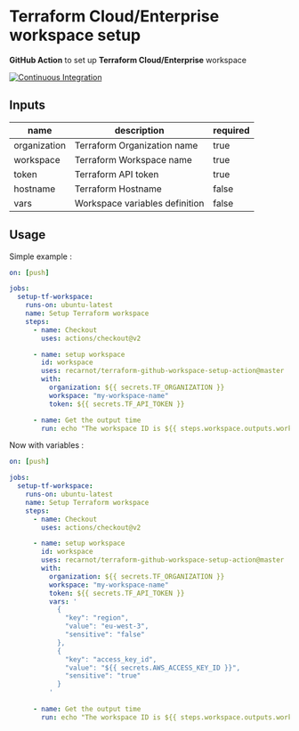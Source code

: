 # Terraform Cloud/Enterprise workspace setup
**GitHub Action** to set up **Terraform Cloud/Enterprise** workspace

<p align="left">
  <a href="https://github.com/recarnot/terraform-github-workspace-setup-action/actions"><img alt="Continuous Integration" src="https://github.com/recarnot/terraform-github-workspace-setup-action/workflows/Setup%20Workspace/badge.svg" /></a>
</p>

## Inputs

| name         | description                    | required |
| ------------ | ------------------------------ | -------- |
| organization | Terraform Organization name    | true     |
| workspace    | Terraform Workspace name       | true     |
| token        | Terraform API token            | true     |
| hostname     | Terraform Hostname             | false    |
| vars         | Workspace variables definition | false    |



## Usage

Simple example : 

```yaml
on: [push]

jobs:
  setup-tf-workspace:
    runs-on: ubuntu-latest
    name: Setup Terraform workspace
    steps:
      - name: Checkout
        uses: actions/checkout@v2

      - name: setup workspace
        id: workspace
        uses: recarnot/terraform-github-workspace-setup-action@master
        with:
          organization: ${{ secrets.TF_ORGANIZATION }}
          workspace: "my-workspace-name"
          token: ${{ secrets.TF_API_TOKEN }}

      - name: Get the output time
        run: echo "The workspace ID is ${{ steps.workspace.outputs.workspace_id }}"
```



Now with variables : 
```yaml
on: [push]

jobs:
  setup-tf-workspace:
    runs-on: ubuntu-latest
    name: Setup Terraform workspace
    steps:
      - name: Checkout
        uses: actions/checkout@v2

      - name: setup workspace
        id: workspace
        uses: recarnot/terraform-github-workspace-setup-action@master
        with:
          organization: ${{ secrets.TF_ORGANIZATION }}
          workspace: "my-workspace-name"
          token: ${{ secrets.TF_API_TOKEN }}
          vars: '
            {
              "key": "region",
              "value": "eu-west-3",
              "sensitive": "false"
            },
            {
              "key": "access_key_id",
              "value": "${{ secrets.AWS_ACCESS_KEY_ID }}",
              "sensitive": "true"
            }
          '
          
      - name: Get the output time
        run: echo "The workspace ID is ${{ steps.workspace.outputs.workspace_id }}"
```
